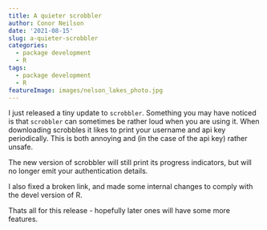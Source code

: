 ```yaml
---
title: A quieter scrobbler
author: Conor Neilson
date: '2021-08-15'
slug: a-quieter-scrobbler
categories:
  - package development
  - R
tags:
  - package development
  - R
featureImage: images/nelson_lakes_photo.jpg
---
```


I just released a tiny update to `scrobbler`. Something you may have noticed is that `scrobbler` can sometimes be rather loud when you are using it. When downloading scrobbles it likes to print your username and api key periodically. This is both annoying and (in the case of the api key) rather unsafe.

The new version of scrobbler will still print its progress indicators, but will no longer emit your authentication details.

I also fixed a broken link, and made some internal changes to comply with the devel version of R.

Thats all for this release - hopefully later ones will have some more features.